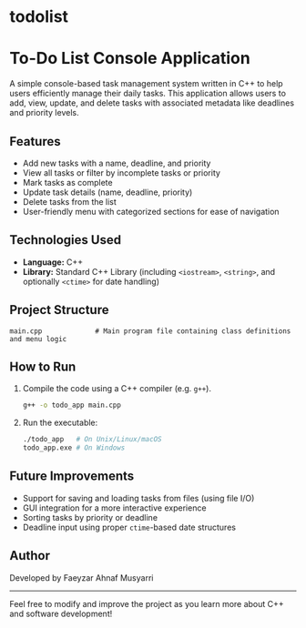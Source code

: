 # todolist
# To-Do List Console Application

A simple console-based task management system written in C++ to help users efficiently manage their daily tasks. This application allows users to add, view, update, and delete tasks with associated metadata like deadlines and priority levels.

## Features

* Add new tasks with a name, deadline, and priority
* View all tasks or filter by incomplete tasks or priority
* Mark tasks as complete
* Update task details (name, deadline, priority)
* Delete tasks from the list
* User-friendly menu with categorized sections for ease of navigation

## Technologies Used

* **Language:** C++
* **Library:** Standard C++ Library (including `<iostream>`, `<string>`, and optionally `<ctime>` for date handling)

## Project Structure

```
main.cpp             # Main program file containing class definitions and menu logic
```

## How to Run

1. Compile the code using a C++ compiler (e.g. `g++`).

   ```sh
   g++ -o todo_app main.cpp
   ```

2. Run the executable:

   ```sh
   ./todo_app   # On Unix/Linux/macOS
   todo_app.exe # On Windows
   ```

## Future Improvements

* Support for saving and loading tasks from files (using file I/O)
* GUI integration for a more interactive experience
* Sorting tasks by priority or deadline
* Deadline input using proper `ctime`-based date structures

## Author

Developed by Faeyzar Ahnaf Musyarri

---

Feel free to modify and improve the project as you learn more about C++ and software development!

